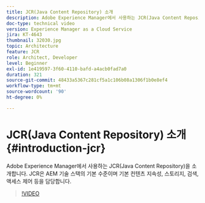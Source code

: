 ```yaml
---
title: JCR(Java Content Repository) 소개
description: Adobe Experience Manager에서 사용하는 JCR(Java Content Repository)에 대해 소개합니다. JCR은 AEM 기술 스택의 기본 수준이며 기본 컨텐츠 지속성, 스토리지, 검색, 액세스 제어 등을 담당합니다.
doc-type: technical video
version: Experience Manager as a Cloud Service
jira: KT-4643
thumbnail: 32030.jpg
topic: Architecture
feature: JCR
role: Architect, Developer
level: Beginner
exl-id: 1e419597-3f60-4110-bafd-a4acb0fad7a0
duration: 321
source-git-commit: 48433a5367c281cf5a1c106b08a1306f1b0e8ef4
workflow-type: tm+mt
source-wordcount: '90'
ht-degree: 0%

---
```


# JCR(Java Content Repository) 소개 {#introduction-jcr}

Adobe Experience Manager에서 사용하는 JCR(Java Content Repository)을 소개합니다. JCR은 AEM 기술 스택의 기본 수준이며 기본 컨텐츠 지속성, 스토리지, 검색, 액세스 제어 등을 담당합니다.

>[!VIDEO](https://video.tv.adobe.com/v/37049?quality=12&learn=on&captions=kor)
